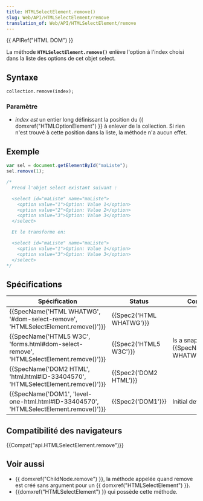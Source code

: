 ```yaml
---
title: HTMLSelectElement.remove()
slug: Web/API/HTMLSelectElement/remove
translation_of: Web/API/HTMLSelectElement/remove
---
```

{{ APIRef("HTML DOM") }}

La méthode **`HTMLSelectElement.remove()`** enlève l'option à l'index choisi dans la liste des options de cet objet select.

## Syntaxe

    collection.remove(index);

### Paramètre

- _index est_ un entier long définissant la position du {{ domxref("HTMLOptionElement") }} à enlever de la collection. Si rien n'est trouvé à cette position dans la liste, la méthode n'a aucun effet.

<!---->

## Exemple

```js
var sel = document.getElementById("maListe");
sel.remove(1);

/*
  Prend l'objet select existant suivant :

  <select id="maListe" name="maListe">
    <option value="1">Option: Value 1</option>
    <option value="2">Option: Value 2</option>
    <option value="3">Option: Value 3</option>
  </select>

  Et le transforme en:

  <select id="maListe" name="maListe">
    <option value="1">Option: Value 1</option>
    <option value="3">Option: Value 3</option>
  </select>
*/

```

## Spécifications

| Spécification                                                                                                        | Status                           | Comment                                                |
| -------------------------------------------------------------------------------------------------------------------- | -------------------------------- | ------------------------------------------------------ |
| {{SpecName('HTML WHATWG', '#dom-select-remove', 'HTMLSelectElement.remove()')}}             | {{Spec2('HTML WHATWG')}} |                                                        |
| {{SpecName('HTML5 W3C', 'forms.html#dom-select-remove', 'HTMLSelectElement.remove()')}} | {{Spec2('HTML5 W3C')}}     | Is a snapshot of {{SpecName("HTML WHATWG")}}. |
| {{SpecName('DOM2 HTML', 'html.html#ID-33404570', 'HTMLSelectElement.remove()')}}         | {{Spec2('DOM2 HTML')}}     |                                                        |
| {{SpecName('DOM1', 'level-one-html.html#ID-33404570', 'HTMLSelectElement.remove()')}}     | {{Spec2('DOM1')}}         | Initial definition.                                    |

## Compatibilité des navigateurs

{{Compat("api.HTMLSelectElement.remove")}}

## Voir aussi

- {{ domxref("ChildNode.remove") }}, la méthode appelée quand remove est créé sans argument pour un {{ domxref("HTMLSelectElement") }}.
- {{domxref("HTMLSelectElement") }} qui possède cette méthode.
